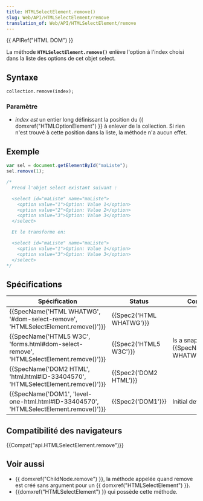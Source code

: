 ```yaml
---
title: HTMLSelectElement.remove()
slug: Web/API/HTMLSelectElement/remove
translation_of: Web/API/HTMLSelectElement/remove
---
```

{{ APIRef("HTML DOM") }}

La méthode **`HTMLSelectElement.remove()`** enlève l'option à l'index choisi dans la liste des options de cet objet select.

## Syntaxe

    collection.remove(index);

### Paramètre

- _index est_ un entier long définissant la position du {{ domxref("HTMLOptionElement") }} à enlever de la collection. Si rien n'est trouvé à cette position dans la liste, la méthode n'a aucun effet.

<!---->

## Exemple

```js
var sel = document.getElementById("maListe");
sel.remove(1);

/*
  Prend l'objet select existant suivant :

  <select id="maListe" name="maListe">
    <option value="1">Option: Value 1</option>
    <option value="2">Option: Value 2</option>
    <option value="3">Option: Value 3</option>
  </select>

  Et le transforme en:

  <select id="maListe" name="maListe">
    <option value="1">Option: Value 1</option>
    <option value="3">Option: Value 3</option>
  </select>
*/

```

## Spécifications

| Spécification                                                                                                        | Status                           | Comment                                                |
| -------------------------------------------------------------------------------------------------------------------- | -------------------------------- | ------------------------------------------------------ |
| {{SpecName('HTML WHATWG', '#dom-select-remove', 'HTMLSelectElement.remove()')}}             | {{Spec2('HTML WHATWG')}} |                                                        |
| {{SpecName('HTML5 W3C', 'forms.html#dom-select-remove', 'HTMLSelectElement.remove()')}} | {{Spec2('HTML5 W3C')}}     | Is a snapshot of {{SpecName("HTML WHATWG")}}. |
| {{SpecName('DOM2 HTML', 'html.html#ID-33404570', 'HTMLSelectElement.remove()')}}         | {{Spec2('DOM2 HTML')}}     |                                                        |
| {{SpecName('DOM1', 'level-one-html.html#ID-33404570', 'HTMLSelectElement.remove()')}}     | {{Spec2('DOM1')}}         | Initial definition.                                    |

## Compatibilité des navigateurs

{{Compat("api.HTMLSelectElement.remove")}}

## Voir aussi

- {{ domxref("ChildNode.remove") }}, la méthode appelée quand remove est créé sans argument pour un {{ domxref("HTMLSelectElement") }}.
- {{domxref("HTMLSelectElement") }} qui possède cette méthode.
